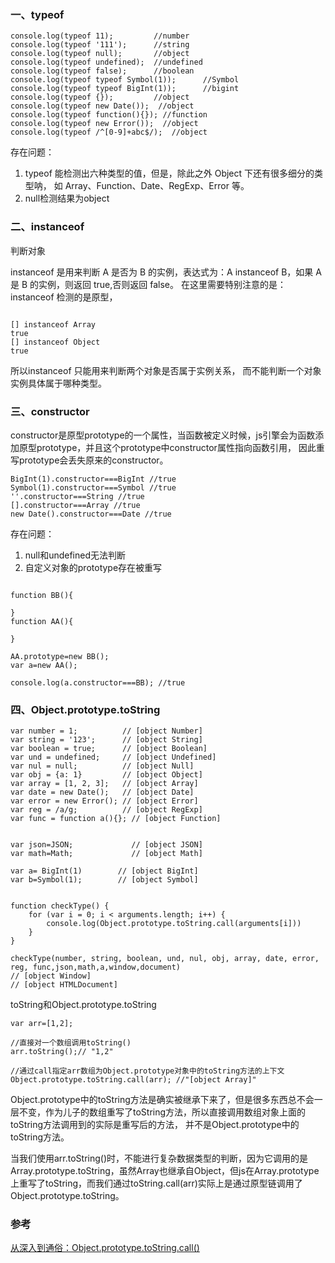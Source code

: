 ### 一、typeof
```
console.log(typeof 11);         //number
console.log(typeof '111');      //string
console.log(typeof null);       //object
console.log(typeof undefined);  //undefined
console.log(typeof false);      //boolean
console.log(typeof typeof Symbol(1));      //Symbol
console.log(typeof typeof BigInt(1));      //bigint
console.log(typeof {});         //object
console.log(typeof new Date());  //object
console.log(typeof function(){}); //function
console.log(typeof new Error());  //object
console.log(typeof /^[0-9]+abc$/);  //object
```

存在问题：
 1. typeof 能检测出六种类型的值，但是，除此之外 Object 下还有很多细分的类型呐，
 如 Array、Function、Date、RegExp、Error 等。
 2. null检测结果为object
 
 
### 二、instanceof 
判断对象

instanceof 是用来判断 A 是否为 B 的实例，表达式为：A instanceof B，如果 A 是 B 的实例，则返回 true,否则返回 false。
 在这里需要特别注意的是：instanceof 检测的是原型，
```

[] instanceof Array
true
[] instanceof Object
true

```
所以instanceof 只能用来判断两个对象是否属于实例关系， 而不能判断一个对象实例具体属于哪种类型。

### 三、constructor

constructor是原型prototype的一个属性，当函数被定义时候，js引擎会为函数添加原型prototype，并且这个prototype中constructor属性指向函数引用，
 因此重写prototype会丢失原来的constructor。
```
BigInt(1).constructor===BigInt //true
Symbol(1).constructor===Symbol //true
''.constructor===String //true
[].constructor===Array //true
new Date().constructor===Date //true

```
 
存在问题：
1. null和undefined无法判断
2. 自定义对象的prototype存在被重写
```

function BB(){
 
}
function AA(){

}

AA.prototype=new BB();
var a=new AA();

console.log(a.constructor===BB); //true

```

### 四、Object.prototype.toString

```
var number = 1;          // [object Number]
var string = '123';      // [object String]
var boolean = true;      // [object Boolean]
var und = undefined;     // [object Undefined]
var nul = null;          // [object Null]
var obj = {a: 1}         // [object Object]
var array = [1, 2, 3];   // [object Array]
var date = new Date();   // [object Date]
var error = new Error(); // [object Error]
var reg = /a/g;          // [object RegExp]
var func = function a(){}; // [object Function]


var json=JSON;             // [object JSON]
var math=Math;             // [object Math]

var a= BigInt(1)        // [object BigInt]
var b=Symbol(1);        // [object Symbol]


function checkType() {
    for (var i = 0; i < arguments.length; i++) {
        console.log(Object.prototype.toString.call(arguments[i]))
    }
}

checkType(number, string, boolean, und, nul, obj, array, date, error, reg, func,json,math,a,window,document)
// [object Window]
// [object HTMLDocument]

```


toString和Object.prototype.toString
```
var arr=[1,2];

//直接对一个数组调用toString()
arr.toString();// "1,2"

//通过call指定arr数组为Object.prototype对象中的toString方法的上下文
Object.prototype.toString.call(arr); //"[object Array]"

```
Object.prototype中的toString方法是确实被继承下来了，但是很多东西总不会一层不变，作为儿子的数组重写了toString方法，所以直接调用数组对象上面的toString方法调用到的实际是重写后的方法，
并不是Object.prototype中的toString方法。

当我们使用arr.toString()时，不能进行复杂数据类型的判断，因为它调用的是Array.prototype.toString，虽然Array也继承自Object，但js在Array.prototype上重写了toString，而我们通过toString.call(arr)实际上是通过原型链调用了Object.prototype.toString。



### 参考

[从深入到通俗：Object.prototype.toString.call()](https://zhuanlan.zhihu.com/p/118793721)
